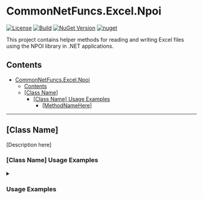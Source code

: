 # CommonNetFuncs.Excel.Npoi

[![License](https://img.shields.io/github/license/NickScarpitti/common-net-funcs.svg)](http://opensource.org/licenses/MIT)
[![Build](https://github.com/NickScarpitti/common-net-funcs/actions/workflows/dotnet.yml/badge.svg)](https://github.com/NickScarpitti/common-net-funcs/actions/workflows/dotnet.yml)
[![NuGet Version](https://img.shields.io/nuget/v/CommonNetFuncs.Excel.Npoi)](https://www.nuget.org/packages/CommonNetFuncs.Excel.Npoi/)
[![nuget](https://img.shields.io/nuget/dt/CommonNetFuncs.Excel.Npoi)](https://www.nuget.org/packages/CommonNetFuncs.Excel.Npoi/)

This project contains helper methods for reading and writing Excel files using the NPOI library in .NET applications.

## Contents

- [CommonNetFuncs.Excel.Npoi](#commonnetfuncsexcelnpoi)
  - [Contents](#contents)
  - [\[Class Name\]](#class-name)
    - [\[Class Name\] Usage Examples](#class-name-usage-examples)
      - [\[MethodNameHere\]](#methodnamehere)

---

## [Class Name]

[Description here]

### [Class Name] Usage Examples

<details>
<summary><h3>Usage Examples</h3></summary>

#### [MethodNameHere]

[Method Description here]

```cs
//Code here
```

</details>
